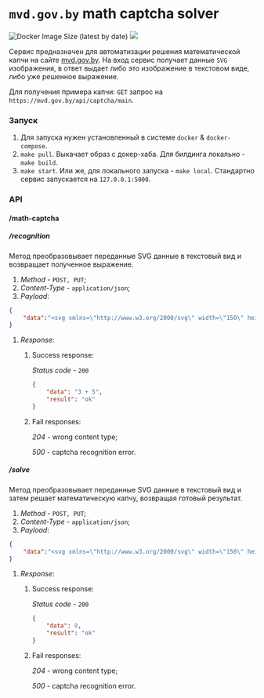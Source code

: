 # `mvd.gov.by` math captcha solver

![Docker Image Size (latest by date)](https://img.shields.io/docker/image-size/andreidrang/mvd.gov.by-captcha-back?style=flat-square)
![](https://img.shields.io/badge/Dockerhub-link-blue?style=flat-square)

Сервис предназначен для автоматизации решения математической капчи на сайте [mvd.gov.by](https://mvd.gov.by/ru/electronicAppealLogin).
На вход сервис получает данные `SVG` изображения, в ответ выдает либо это изображение в текстовом виде, либо уже решенное выражение. 

Для получения примера капчи:
`GET` запрос на `https://mvd.gov.by/api/captcha/main`.

### Запуск
1. Для запуска нужен установленный в системе `docker` & `docker-compose`.
2. `make pull`. Выкачает образ с докер-хаба. Для билдинга локально - `make build`.
3. `make start`. Или же, для локального запуска - `make local`. Стандартно сервис запускается на `127.0.0.1:5000`.

### API

#### /math-captcha
##### /recognition

Метод преобразовывает переданные SVG данные в текстовый вид и возвращает полученное выражение.

1. *Method* - `POST, PUT`;
1. *Content-Type* - `application/json`;
1. *Payload*:
```json
{
	"data":"<svg xmlns=\"http://www.w3.org/2000/svg\" width=\"150\" height=\"50\" viewBox=\"0,0,150,50\"> .......  </svg>"
}
```
1. *Response*:
    1. Success response:
        
        *Status code* - `200`
        ```json
        {
            "data": "3 + 5",
            "result": "ok"
        }
        ```
    1. Fail responses:
    
        *204* - wrong content type;

        *500* - captcha recognition error.
        
##### /solve

Метод преобразовывает переданные SVG данные в текстовый вид и затем решает математическую капчу, возвращая готовый результат.

1. *Method* - `POST, PUT`;
1. *Content-Type* - `application/json`;
1. *Payload*:
```json
{
	"data":"<svg xmlns=\"http://www.w3.org/2000/svg\" width=\"150\" height=\"50\" viewBox=\"0,0,150,50\"> .......  </svg>"
}
```
1. *Response*:
    1. Success response:
        
        *Status code* - `200`
        ```json
        {
            "data": 8,
            "result": "ok"
        }
        ```
    1. Fail responses:
    
        *204* - wrong content type;

        *500* - captcha recognition error.
        
        
